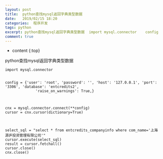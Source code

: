 ```yaml
---
layout: post
title:  python查找mysql返回字典类型数据
date:   2019/02/15 18:20
categories:  程序开发
tags: python 
excerpt: python查找mysql返回字典类型数据  import mysql.connector    config = {'user': 'root', 'password': '', 'host': '127.0.0.1', 'port': '3306', 'database': 'entcredits2',               'raise_on_warnings': True,}    
comment: true
---
```

* content
{:top}

python查找mysql返回字典类型数据

<pre><code class="language-python ">import mysql.connector 


config = {'user': 'root', 'password': '', 'host': '127.0.0.1', 'port': '3306', 'database': 'entcredits2',
              'raise_on_warnings': True,}



cnx = mysql.connector.connect(**config)
cursor = cnx.cursor(dictionary=True)



select_sql = "select * from entcredits_companyinfo where com_name='上海源庐投资管理有限公司'"
cursor.execute(select_sql)
result = cursor.fetchall()
cursor.close()
cnx.close()
</code></pre>
    